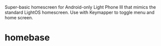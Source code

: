 Super-basic homescreen for Android-only Light Phone III that mimics the standard LightOS homescreen. Use with Keymapper to toggle menu and home screen. 
# homebase

